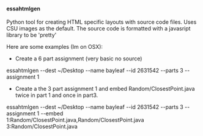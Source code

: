 #### essahtmlgen

Python tool for creating HTML specific layouts with source code files.
Uses CSU images as the default.
The source code is formatted with a javasript library to be 'pretty'

Here are some examples (Im on OSX):

- Create a 6 part assignment (very basic no source)


essahtmlgen --dest ~/Desktop --name bayleaf --id 2631542 --parts 3 --assignment 1



- Create a the 3 part assignment 1 and embed Random/ClosestPoint.java twice in part 1 and once in part3.


essahtmlgen --dest ~/Desktop --name bayleaf --id 2631542 --parts 3 --assignment 1 --embed 1:Random/ClosestPoint.java,Random/ClosestPoint.java 3:Random/ClosestPoint.java